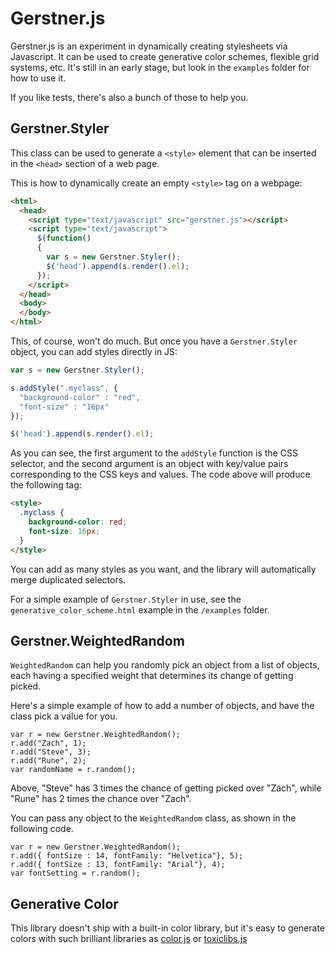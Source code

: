 Gerstner.js
======================

Gerstner.js is an experiment in dynamically creating stylesheets via Javascript. It can be used to create generative color schemes, flexible grid systems, etc. It's still in an early stage, but look in the `examples` folder for how to use it.

If you like tests, there's also a bunch of those to help you.


Gerstner.Styler
---------------

This class can be used to generate a `<style>` element that can be inserted in the `<head>` section of a web page.

This is how to dynamically create an empty `<style>` tag on a webpage:

```html
<html>
  <head>
    <script type="text/javascript" src="gerstner.js"></script>
    <script type="text/javascript">
      $(function() 
      {
        var s = new Gerstner.Styler();
        $('head').append(s.render().el);
      });
    </script>
  </head>
  <body>
  </body>
</html>
```

This, of course, won't do much. But once you have a `Gerstner.Styler` object, you can add styles directly in JS:

```javascript
var s = new Gerstner.Styler();

s.addStyle(".myclass", {
  "background-color" : "red",
  "font-size" : "16px"
});  

$('head').append(s.render().el);
```

As you can see, the first argument to the `addStyle` function is the CSS selector, and the second argument is an object with key/value pairs corresponding to the CSS keys and values. The code above will produce the following tag:

```html
<style>
  .myclass {
    background-color: red;
    font-size: 16px;
  }
</style>
```

You can add as many styles as you want, and the library will automatically merge duplicated selectors.

For a simple example of `Gerstner.Styler` in use, see the `generative_color_scheme.html` example in the `/examples` folder.


Gerstner.WeightedRandom
-----------------------

`WeightedRandom` can help you randomly pick an object from a list of objects, each having a specified weight that determines its change of getting picked.

Here's a simple example of how to add a number of objects, and have the class pick a value for you.

```javascripts
var r = new Gerstner.WeightedRandom();
r.add("Zach", 1);
r.add("Steve", 3);
r.add("Rune", 2);
var randomName = r.random();
```

Above, "Steve" has 3 times the chance of getting picked over "Zach", while "Rune" has 2 times the chance over "Zach".

You can pass any object to the `WeightedRandom` class, as shown in the following code.

```javascripts
var r = new Gerstner.WeightedRandom();
r.add({ fontSize : 14, fontFamily: "Helvetica"}, 5);
r.add({ fontSize : 13, fontFamily: "Arial"}, 4);
var fontSetting = r.random();
```

Generative Color
----------------

This library doesn't ship with a built-in color library, but it's easy to generate colors with such brilliant libraries as [color.js](https://github.com/brehaut/color-js) or [toxiclibs.js](http://haptic-data.com/toxiclibsjs/)
